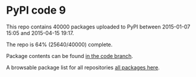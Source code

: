 # PyPI code 9

This repo contains 40000 packages uploaded to PyPI between 
2015-01-07 15:05 and 2015-04-15 19:17.

The repo is 64% (25640/40000) complete.

Package contents can be found [in the code branch](https://github.com/pypi-data/pypi-mirror-9/tree/code/packages).

A browsable package list for all repositories [all packages here](https://pypi-data.github.io/website/repositories/pypi-mirror-9).


